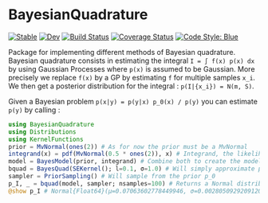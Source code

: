 # BayesianQuadrature

[![Stable](https://img.shields.io/badge/docs-stable-blue.svg)](https://theogf.github.io/BayesianQuadrature.jl/stable)
[![Dev](https://img.shields.io/badge/docs-dev-blue.svg)](https://theogf.github.io/BayesianQuadrature.jl/dev)
[![Build Status](https://github.com/theogf/BayesianQuadrature.jl/workflows/CI/badge.svg)](https://github.com/theogf/BayesianQuadrature.jl/actions)
[![Coverage Status](https://coveralls.io/repos/github/theogf/BayesianQuadrature.jl/badge.svg?branch=main)](https://coveralls.io/github/theogf/BayesianQuadrature.jl?branch=main)
[![Code Style: Blue](https://img.shields.io/badge/code%20style-blue-4495d1.svg)](https://github.com/invenia/BlueStyle)

Package for implementing different methods of Bayesian quadrature.
Bayesian quadrature consists in estimating the integral `I = ∫ f(x) p(x) dx` by using Gaussian Processes where `p(x)` is assumed to be Gaussian.
More precisely we replace `f(x)` by a GP by estimating `f` for multiple samples `x_i`.
We then get a posterior distribution for the integral : `p(I|{x_i}) = N(m, S)`.

Given a Bayesian problem `p(x|y) = p(y|x) p_0(x) / p(y)` you can estimate `p(y)` by calling :

```julia
using BayesianQuadrature
using Distributions
using KernelFunctions
prior = MvNormal(ones(2)) # As for now the prior must be a MvNormal
integrand(x) = pdf(MvNormal(0.5 * ones(2)), x) # Integrand, the likelihood function typically
model = BayesModel(prior, integrand) # Combine both to create the model
bquad = BayesQuad(SEKernel(); l=0.1, σ=1.0) # Will simply approximate p(y|x) with a GP (only works with SEKernel for now
sampler = PriorSampling() # Will sample from the prior p_0
p_I, _ = bquad(model, sampler; nsamples=100) # Returns a Normal distribution
@show p_I # Normal{Float64}(μ=0.07063602778449946, σ=0.0028050929209120458)
```
